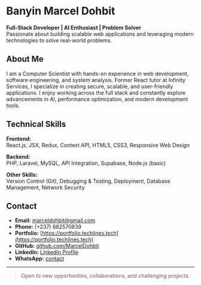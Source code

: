 # Banyin Marcel Dohbit

**Full-Stack Developer | AI Enthusiast | Problem Solver**  
Passionate about building scalable web applications and leveraging modern technologies to solve real-world problems.

## About Me

I am a Computer Scientist with hands-on experience in web development, software engineering, and system analysis. Former React tutor at Infinity Services, I specialize in creating secure, scalable, and user-friendly applications. I enjoy working across the full stack and constantly explore advancements in AI, performance optimization, and modern development tools.

## Technical Skills

**Frontend:**  
React.js, JSX, Redux, Context API, HTML5, CSS3, Responsive Web Design

**Backend:**  
PHP, Laravel, MySQL, API Integration, Supabase, Node.js (basic)

**Other Skills:**  
Version Control (Git), Debugging & Testing, Deployment, Database Management, Network Security

## Contact

- **Email:** [marceldohbit@gmail.com](mailto:marceldohbit@gmail.com)  
- **Phone:** (+237) 682570839  
- **Portfolio:** [https://portfolio.techlines.tech](https://portfolio.techlines.tech)  
- **GitHub:** [github.com/MarcelDohbit](https://github.com/MarcelDohbit)  
- **LinkedIn:** [LinkedIn Profile](https://www.linkedin.com/in/banyin-marcel-823745201)
- **WhatsApp:** [contact](https://wa.me/+237682570839) 

---

> Open to new opportunities, collaborations, and challenging projects.
